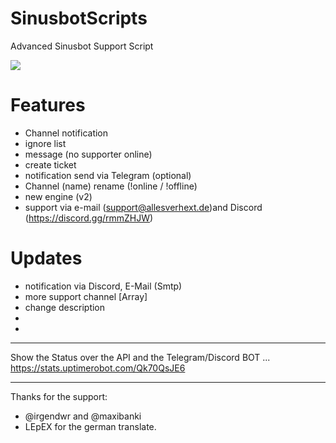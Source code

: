 # SinusbotScripts
Advanced Sinusbot Support Script

![](https://allesverhext.de/download/web_2.png)

# Features

- Channel notification
- ignore list
- message (no supporter online)
- create ticket
- notification send via Telegram (optional)
- Channel (name) rename (!online / !offline)
- new engine (v2)
- support via e-mail (support@allesverhext.de)and Discord (https://discord.gg/rmmZHJW)


# Updates

- notification via Discord, E-Mail (Smtp)
- more support channel [Array]
- change description
- 
- 
______________________________________________________________________
 Show the Status over the API and the Telegram/Discord BOT ...
 https://stats.uptimerobot.com/Qk70QsJE6
 ______________________________________________________________________




Thanks for the support:
- @irgendwr and @maxibanki
- LEpEX for the german translate.
